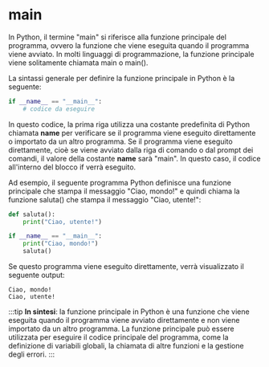 # main

In Python, il termine "main" si riferisce alla funzione principale del programma, ovvero la funzione che viene eseguita quando il programma viene avviato. In molti linguaggi di programmazione, la funzione principale viene solitamente chiamata main o main().

La sintassi generale per definire la funzione principale in Python è la seguente:

```python
if __name__ == "__main__":
    # codice da eseguire
```

In questo codice, la prima riga utilizza una costante predefinita di Python chiamata __name__ per verificare se il programma viene eseguito direttamente o importato da un altro programma. Se il programma viene eseguito direttamente, cioè se viene avviato dalla riga di comando o dal prompt dei comandi, il valore della costante __name__ sarà "main". In questo caso, il codice all'interno del blocco if verrà eseguito.

Ad esempio, il seguente programma Python definisce una funzione principale che stampa il messaggio "Ciao, mondo!" e quindi chiama la funzione saluta() che stampa il messaggio "Ciao, utente!":

```python
def saluta():
    print("Ciao, utente!")

if __name__ == "__main__":
    print("Ciao, mondo!")
    saluta()
```

Se questo programma viene eseguito direttamente, verrà visualizzato il seguente output:

```text
Ciao, mondo!
Ciao, utente!
```

:::tip
**In sintesi**: la funzione principale in Python è una funzione che viene eseguita quando il programma viene avviato direttamente e non viene importato da un altro programma. La funzione principale può essere utilizzata per eseguire il codice principale del programma, come la definizione di variabili globali, la chiamata di altre funzioni e la gestione degli errori.
:::
